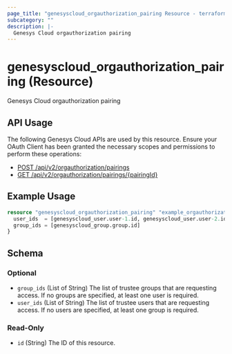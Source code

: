 ```yaml
---
page_title: "genesyscloud_orgauthorization_pairing Resource - terraform-provider-genesyscloud"
subcategory: ""
description: |-
  Genesys Cloud orgauthorization pairing
---
```

# genesyscloud_orgauthorization_pairing (Resource)

Genesys Cloud orgauthorization pairing

## API Usage
The following Genesys Cloud APIs are used by this resource. Ensure your OAuth Client has been granted the necessary scopes and permissions to perform these operations:

* [POST /api/v2/orgauthorization/pairings](https://developer.genesys.cloud/devapps/api-explorer#post-api-v2-orgauthorization-pairings)
* [GET /api/v2/orgauthorization/pairings/{pairingId}](https://developer.genesys.cloud/devapps/api-explorer#get-api-v2-orgauthorization-pairings--pairingId-)

## Example Usage

```terraform
resource "genesyscloud_orgauthorization_pairing" "example_orgauthorization_pairing" {
  user_ids  = [genesyscloud_user.user-1.id, genesyscloud_user.user-2.id]
  group_ids = [genesyscloud_group.group.id]
}
```

<!-- schema generated by tfplugindocs -->
## Schema

### Optional

- `group_ids` (List of String) The list of trustee groups that are requesting access. If no groups are specified, at least one user is required.
- `user_ids` (List of String) The list of trustee users that are requesting access. If no users are specified, at least one group is required.

### Read-Only

- `id` (String) The ID of this resource.

